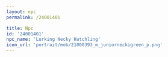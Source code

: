 ```yaml
---
layout: npc
permalink: /24001401

title: Npc
id: '24001401'
npc_name: 'Lurking Necky Hatchling'
icon_url: 'portrait/mob/21000393_m_juniorneckigreen_p.png'
---
```

